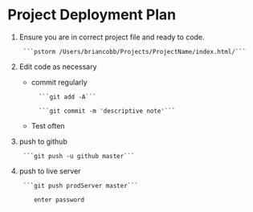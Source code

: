 
# Project Deployment Plan
1. Ensure you are in correct project file and ready to code.

        ```pstorm /Users/briancobb/Projects/ProjectName/index.html/```
          
        
2. Edit code as necessary

    * commit regularly
    
            ```git add -A```
        
            ```git commit -m 'descriptive note'```

    * Test often 
     
3. push to github 

        ```git push -u github master```
    
4. push to live server

        ```git push prodServer master```
    
           enter password